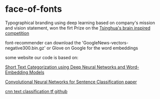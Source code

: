 # face-of-fonts
Typographical branding using deep learning based on company's mission and vision statement, won the firt Prize on the [Tsinghua's brain inspired competition](https://istd.sutd.edu.sg/news-events/event/news/first-place-1st-annual-tsing-hua-brain-inspired-computing-competition/)

font-recommender can download the 'GoogleNews-vectors-negative300.bin.gz' or Glove on Google for the word embeddings


some website our code is based on:

[Short Text Categorization using Deep Neural Networks and Word-Embedding Models](https://datawarrior.wordpress.com/2016/10/12/short-text-categorization-using-deep-neural-networks-and-word-embedding-models/)

[Convolutional Neural Networks for Sentence Classification paper](https://arxiv.org/pdf/1408.5882.pdf)

[cnn text classification tf github](https://github.com/cahya-wirawan/cnn-text-classification-tf)
